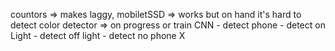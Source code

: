  countors => makes laggy, 
 mobiletSSD => works but on hand it's hard to detect 
 color detector => on progress
 or train CNN 
     - detect phone
     - detect on Light
     - detect off light
     - detect no phone X
